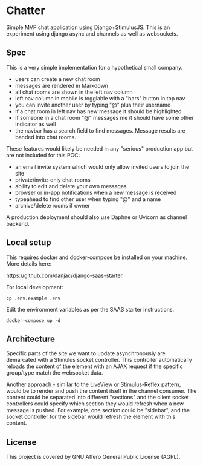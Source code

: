# Chatter

Simple MVP chat application using Django+StimulusJS. This is an experiment using django async and channels as well as websockets.

## Spec

This is a very simple implementation for a hypothetical small company.

- users can create a new chat room
- messages are rendered in Markdown
- all chat rooms are shown in the left nav column
- left nav column in mobile is togglable with a "bars" button in top nav
- you can invite another user by typing "@" plus their username
- if a chat room in left nav has new message it should be highlighted
- if someone in a chat room "@" messages me it should have some other indicator as well
- the navbar has a search field to find messages. Message results are banded into chat rooms.

These features would likely be needed in any "serious" production app but are not included for this POC:

- an email invite system which would only allow invited users to join the site
- private/invite-only chat rooms
- ability to edit and delete your own messages
- browser or in-app notifications when a new message is received
- typeahead to find other user when typing "@" and a name
- archive/delete rooms if owner

A production deployment should also use Daphne or Uvicorn as channel backend.

## Local setup

This requires docker and docker-compose be installed on your machine. More details here:

https://github.com/danjac/django-saas-starter

For local development:

    cp .env.example .env

Edit the environment variables as per the SAAS starter instructions.

    docker-compose up -d

## Architecture

Specific parts of the site we want to update asynchronously are demarcated with a Stimulus socket controller. This controller automatically reloads the content of the element with an AJAX request if the specific group/type match the websocket data.

Another approach - similar to the LiveView or Stimulus-Reflex pattern, would be to render and push the content itself in the channel consumer. The content could be separated into different "sections" and the client socket controllers could specify which section they would refresh when a new message is pushed. For example, one section could be "sidebar", and the socket controller for the sidebar would refresh the element with this content.

## License

This project is covered by GNU Affero General Public License (AGPL).


